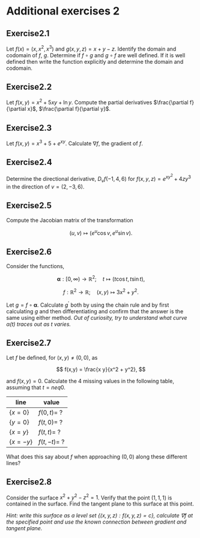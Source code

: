 # Additional exercises 2

## Exercise

Let $f(x) = (x,x^2,x^3)$ and $g(x,y,z) = x + y -z$.
Identify the domain and codomain of $f$, $g$. Determine if $f\circ g$ and $g\circ f$ are well defined. If it is well defined then write the function explicitly and determine the domain and codomain.

## Exercise

Let $f(x,y) = x^2 + 5xy + \ln y$.
Compute the partial derivatives $\frac{\partial f}{\partial x}$, $\frac{\partial f}{\partial y}$.

## Exercise

Let $f(x,y) = x^3 + 5 + e^{xy}$.
Calculate $\nabla f$, the gradient of $f$.

## Exercise

Determine the directional derivative, $D_vf(−1,4,6)$ for $f(x,y,z) = e^{xy^2}+4zy^3$ in the direction of $v = (2,−3,6)$.

## Exercise

Compute the Jacobian matrix of the transformation

$$
(u,v) \mapsto (e^u \cos v, e^u \sin v).
$$

## Exercise

Consider the functions,

$$
\boldsymbol{\alpha}: [0,\infty) \to \mathbb{R}^2; \quad t \mapsto (t \cos t, t \sin t),
$$

$$
f: \mathbb{R}^2 \to \mathbb{R}; \quad (x,y) \mapsto 3x^2 + y^2.
$$

Let $g = f \circ \boldsymbol{\alpha}$. Calculate $g^\prime$ both by using the chain rule and by first calculating $g$ and then differentiating and confirm that the answer is the same using either method.
_Out of curiosity, try to understand what curve $\alpha(t)$ traces out as $t$ varies._

<!-- ## Exercise

Let

$$
f: (u,v) \mapsto (u \cos v, u \sin v),
$$

$$
g: (x,y) \mapsto (x^2 + y^2, x),
$$

and let $h = g \circ f$.
Calculate $h$ and the Jacobians $Df$, $Dg$. Calculate $D h$, the Jacobian of $h$, both directly from the formula from $h$ and by the chain rule for Jacobians. -->

## Exercise

Let $f$ be defined, for $(x,y)\neq (0,0)$, as

$$
    f(x,y) = \frac{x y}{x^2 + y^2},
$$

and $f(x,y) = 0$. Calculate the 4 missing values in the following table, assuming that $t=neq 0$.

| line       | value         |
| ---------- | ------------- |
| $\{x=0\}$  | $f(0,t) =$ ?  |
| $\{y=0\}$  | $f(t,0) =$ ?  |
| $\{x=y\}$  | $f(t,t) =$ ?  |
| $\{x=-y\}$ | $f(t,-t) =$ ? |

What does this say about $f$ when approaching $(0,0)$ along these different lines?

## Exercise

Consider the surface $x^2 + y^2 - z^2 = 1$.
Verify that the point $(1,1,1)$ is contained in the surface.
Find the tangent plane to this surface at this point.

_Hint: write this surface as a level set $\{ (x,y,z) : f(x,y,z) = c\}$, calculate $\nabla f$ at the specified point and use the known connection between gradient and tangent plane._

<style scoped>
h1 {
    counter-reset: h2
}
h2:after {
    counter-increment: h2;
    content: "2." counter(h2) 
}
</style>
